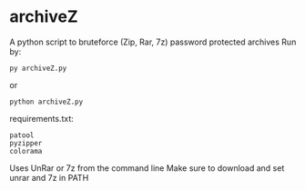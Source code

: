 # archiveZ
A python script to bruteforce (Zip, Rar, 7z) password protected archives
Run by:
```
py archiveZ.py
```
or
```
python archiveZ.py
```
requirements.txt:
```
patool
pyzipper
colorama
```
Uses UnRar or 7z from the command line
Make sure to download and set unrar and 7z in PATH
